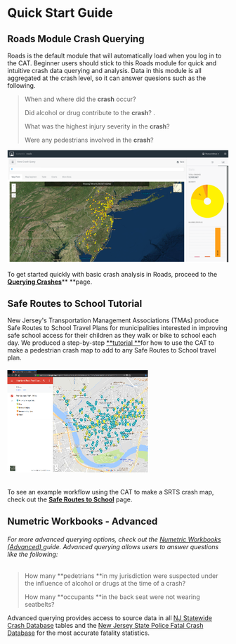 # Quick Start Guide

## Roads Module Crash Querying

Roads is the default module that will automatically load when you log in to the CAT. Beginner users should stick to this Roads module for quick and intuitive crash data querying and analysis. Data in this module is all aggregated at the crash level, so it can answer quesions such as the following.

> When and where did the **crash** occur?
>
> Did alcohol or drug contribute to the **crash**? .
>
> What was the highest injury severity in the **crash**?
>
> Were any pedestrians involved in the **crash**?

[![](/assets/roads_landing_page_675x345.png)](/chapter1/filtering-crashes.md)

To get started quickly with basic crash analysis in Roads, proceed to the [**Querying Crashes**](/chapter1/filtering-crashes.md)** **page.

## Safe Routes to School Tutorial

New Jersey's Transportation Management Associations \(TMAs\) produce Safe Routes to School Travel Plans for municipalities interested in improving safe school access for their children as they walk or bike to school each day. We produced a step-by-step [**tutorial **](/safe-routes-to-school.md)for how to use the CAT to make a pedestrian crash map to add to any Safe Routes to School travel plan.

###### [![](/assets/hp_srts_example2.png)](/safe-routes-to-school.md)

To see an example workflow using the CAT to make a SRTS crash map, check out the [**Safe Routes to School**](https://thomashillman.gitbooks.io/njdhts-cat/chapter1/safe-routes-to-school.md) page.

## Numetric Workbooks - Advanced

###### For more advanced querying options, check out the [Numetric Workbooks \(Advanced\) ](/numetric-workbooks.md)guide. Advanced querying allows users to answer questions like the following:

> How many **pedetrians **in my jurisdiction were suspected under the influence of alcohol or drugs at the time of a crash?
>
> How many **occupants **in the back seat were not wearing seatbelts?

Advanced querying provides access to source data in all [NJ Statewide Crash Database](/numetric-workbooks/new-jersey-advanced-crash-tables.md) tables and the [New Jersey State Police Fatal Crash Database](/numetric-workbooks/njsp-fatal-database.md) for the most accurate fatality statistics.

